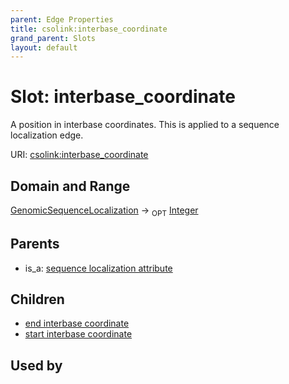 ```yaml
---
parent: Edge Properties
title: csolink:interbase_coordinate
grand_parent: Slots
layout: default
---
```


# Slot: interbase_coordinate


A position in interbase coordinates. This is applied to a sequence localization edge.

URI: [csolink:interbase_coordinate](https://w3id.org/csolink/vocab/interbase_coordinate)

## Domain and Range

[GenomicSequenceLocalization](GenomicSequenceLocalization.md) ->  <sub>OPT</sub> [Integer](types/Integer.md)

## Parents

 *  is_a: [sequence localization attribute](sequence_localization_attribute.md)

## Children

 *  [end interbase coordinate](end_interbase_coordinate.md)
 *  [start interbase coordinate](start_interbase_coordinate.md)

## Used by

